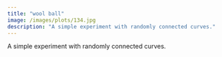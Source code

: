 ```yaml
---
title: "wool ball"
image: /images/plots/134.jpg
description: "A simple experiment with randomly connected curves."
---
```


A simple experiment with randomly connected curves.
